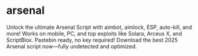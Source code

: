 # arsenal
Unlock the ultimate Arsenal Script with aimbot, aimlock, ESP, auto-kill, and more! Works on mobile, PC, and top exploits like Solara, Arceus X, and ScriptBlox. Pastebin ready, no key required! Download the best 2025 Arsenal script now—fully undetected and optimized.
